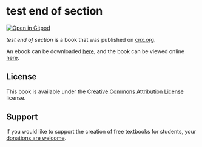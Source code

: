 # test end of section

[![Open in Gitpod](https://gitpod.io/button/open-in-gitpod.svg)](https://gitpod.io/from-referrer/)

_test end of section_ is a book that was published on [cnx.org](https://cnx.org/).

An ebook can be downloaded [here](https://github.com/cnx-user-books/cnxbook-test/releases/latest), and the book can be viewed online [here](https://github.com/cnx-user-books/cnxbook-test/releases/latest).

## License
This book is available under the [Creative Commons Attribution License](./LICENSE) license.

## Support
If you would like to support the creation of free textbooks for students, your [donations are welcome](https://riceconnect.rice.edu/donation/support-openstax-banner).
